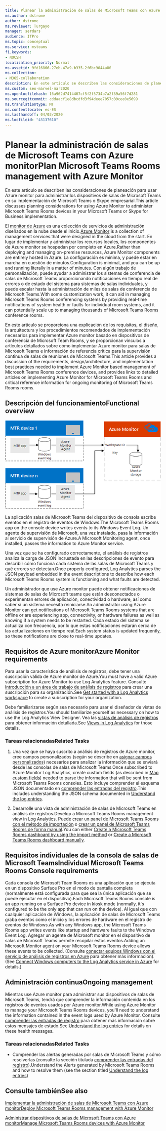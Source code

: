 ```yaml
---
title: Planear la administración de salas de Microsoft Teams con Azure monitor
ms.author: dstrome
author: dstrome
ms.reviewer: Turgayo
manager: serdars
audience: ITPro
ms.topic: conceptual
ms.service: msteams
f1.keywords:
- NOCSH
localization_priority: Normal
ms.assetid: 9fd16866-27eb-47a9-b335-2f6bc9044a80
ms.collection:
- M365-collaboration
description: En este artículo se describen las consideraciones de planeación para usar Azure monitor para administrar los dispositivos de salas de Microsoft Teams en su implementación de Skype empresarial o de Teams.
ms.custom: seo-marvel-mar2020
ms.openlocfilehash: 16a962d7414407cf5f2f5734b7a2f39a56f7d281
ms.sourcegitcommit: cddaacf1e8dbcdfd3f94deee7057c89cee0e5699
ms.translationtype: MT
ms.contentlocale: es-ES
ms.lasthandoff: 04/03/2020
ms.locfileid: "43137610"
---
```

# <a name="plan-microsoft-teams-rooms-management-with-azure-monitor"></a><span data-ttu-id="3f27c-103">Planear la administración de salas de Microsoft Teams con Azure monitor</span><span class="sxs-lookup"><span data-stu-id="3f27c-103">Plan Microsoft Teams Rooms management with Azure Monitor</span></span>
 
 <span data-ttu-id="3f27c-104">En este artículo se describen las consideraciones de planeación para usar Azure monitor para administrar los dispositivos de salas de Microsoft Teams en su implementación de Microsoft Teams o Skype empresarial.</span><span class="sxs-lookup"><span data-stu-id="3f27c-104">This article discusses planning considerations for using Azure Monitor to administer Microsoft Teams Rooms devices in your Microsoft Teams or Skype for Business implementation.</span></span>
  
<span data-ttu-id="3f27c-105">El [monitor de Azure](https://docs.microsoft.com/azure/azure-monitor/overview) es una colección de servicios de administración diseñados en la nube desde el inicio.</span><span class="sxs-lookup"><span data-stu-id="3f27c-105">[Azure Monitor](https://docs.microsoft.com/azure/azure-monitor/overview) is a collection of management services that were designed in the cloud from the start.</span></span> <span data-ttu-id="3f27c-106">En lugar de implementar y administrar los recursos locales, los componentes de Azure monitor se hospedan por completo en Azure.</span><span class="sxs-lookup"><span data-stu-id="3f27c-106">Rather than deploying and managing on-premise resources, Azure Monitor components are entirely hosted in Azure.</span></span> <span data-ttu-id="3f27c-107">La configuración es mínima, y puede estar en marcha en cuestión de minutos.</span><span class="sxs-lookup"><span data-stu-id="3f27c-107">Configuration is minimal, and you can be up and running literally in a matter of minutes.</span></span> <span data-ttu-id="3f27c-108">Con algún trabajo de personalización, puede ayudar a administrar los sistemas de conferencia de salas de Microsoft Teams proporcionando notificaciones en tiempo real de errores o de estado del sistema para sistemas de salas individuales, y puede escalar hasta la administración de miles de salas de conferencia de Microsoft Teams.</span><span class="sxs-lookup"><span data-stu-id="3f27c-108">With some customization work, it can aid in managing Microsoft Teams Rooms conferencing systems by providing real-time notifications of system health or faults for individual room systems, and it can potentially scale up to managing thousands of Microsoft Teams Rooms conference rooms.</span></span>
  
<span data-ttu-id="3f27c-109">En este artículo se proporciona una explicación de los requisitos, el diseño, la arquitectura y los procedimientos recomendados de implementación necesarios para implementar Azure monitor basado en dispositivos de conferencia de Microsoft Team Rooms, y se proporcionan vínculos a artículos detallados sobre cómo implementar Azure monitor para salas de Microsoft Teams e información de referencia crítica para la supervisión continua de salas de reuniones de Microsoft Teams.</span><span class="sxs-lookup"><span data-stu-id="3f27c-109">This article provides a discussion of the requirements, design/architecture, and implementation best practices needed to implement Azure Monitor based management of Microsoft Teams Rooms conference devices, and provides links to detailed articles on implementing Azure Monitor for Microsoft Teams Rooms and critical reference information for ongoing monitoring of Microsoft Teams Rooms rooms.</span></span> 
  
## <a name="functional-overview"></a><span data-ttu-id="3f27c-110">Descripción del funcionamiento</span><span class="sxs-lookup"><span data-stu-id="3f27c-110">Functional overview</span></span>

![diagrama de administración de salas de Microsoft Teams con Azure monitor](../media/3f2ae1b8-61ea-4cd6-afb4-4bd75ccc746a.png)
  
<span data-ttu-id="3f27c-112">La aplicación salas de Microsoft Teams del dispositivo de consola escribe eventos en el registro de eventos de Windows.</span><span class="sxs-lookup"><span data-stu-id="3f27c-112">The Microsoft Teams Rooms app on the console device writes events to its Windows Event Log.</span></span> <span data-ttu-id="3f27c-113">Un agente de supervisión de Microsoft, una vez instalado, pasa la información al servicio de supervisión de Azure.</span><span class="sxs-lookup"><span data-stu-id="3f27c-113">A Microsoft Monitoring agent, once installed, passes the information to Azure Monitor service.</span></span> 
  
<span data-ttu-id="3f27c-114">Una vez que se ha configurado correctamente, el análisis de registros analiza la carga de JSON incrustada en las descripciones de evento para describir cómo funciona cada sistema de las salas de Microsoft Teams y qué errores se detectan.</span><span class="sxs-lookup"><span data-stu-id="3f27c-114">Once properly configured, Log Analytics parses the JSON payload embedded in the event descriptions to describe how each Microsoft Teams Rooms system is functioning and what faults are detected.</span></span> 
  
<span data-ttu-id="3f27c-115">Un administrador que use Azure monitor puede obtener notificaciones de sistemas de salas de Microsoft teams que están desconectados o experimentan errores de aplicación, conectividad o hardware, así como saber si un sistema necesita reiniciarse.</span><span class="sxs-lookup"><span data-stu-id="3f27c-115">An administrator using Azure Monitor can get notifications of Microsoft Teams Rooms systems that are offline or are experiencing app, connectivity, or hardware failures as well as knowing if a system needs to be restarted.</span></span> <span data-ttu-id="3f27c-116">Cada estado del sistema se actualiza con frecuencia, por lo que estas notificaciones estarán cerca de las actualizaciones en tiempo real.</span><span class="sxs-lookup"><span data-stu-id="3f27c-116">Each system status is updated frequently, so these notifications are close to real-time updates.</span></span>
  
## <a name="azure-monitor-requirements"></a><span data-ttu-id="3f27c-117">Requisitos de Azure monitor</span><span class="sxs-lookup"><span data-stu-id="3f27c-117">Azure Monitor requirements</span></span>

<span data-ttu-id="3f27c-118">Para usar la característica de análisis de registros, debe tener una suscripción válida de Azure monitor de Azure.</span><span class="sxs-lookup"><span data-stu-id="3f27c-118">You must have a valid Azure subscription for Azure Monitor to use Log Analytics feature.</span></span> <span data-ttu-id="3f27c-119">Consulte [Introducción a un área de trabajo de análisis de registros](https://docs.microsoft.com/azure/azure-monitor/learn/quick-create-workspace) para crear una suscripción para su organización.</span><span class="sxs-lookup"><span data-stu-id="3f27c-119">See [Get started with a Log Analytics workspace](https://docs.microsoft.com/azure/azure-monitor/learn/quick-create-workspace) to create a subscription for your organization.</span></span>
  
<span data-ttu-id="3f27c-120">Debe familiarizarse según sea necesario para usar el diseñador de vistas de análisis de registros.</span><span class="sxs-lookup"><span data-stu-id="3f27c-120">You should familiarize yourself as necessary on how to use the Log Analytics View Designer.</span></span> <span data-ttu-id="3f27c-121">Vea las [vistas de análisis de registros](https://docs.microsoft.com/azure/azure-monitor/platform/view-designer) para obtener información detallada.</span><span class="sxs-lookup"><span data-stu-id="3f27c-121">See [Views in Log Analytics](https://docs.microsoft.com/azure/azure-monitor/platform/view-designer) for those details.</span></span>
  
### <a name="related-tasks"></a><span data-ttu-id="3f27c-122">Tareas relacionadas</span><span class="sxs-lookup"><span data-stu-id="3f27c-122">Related Tasks</span></span>

1. <span data-ttu-id="3f27c-123">Una vez que se haya suscrito a análisis de registros de Azure monitor, cree campos personalizados (según se describe en [asignar campos personalizados](azure-monitor-deploy.md#Custom_fields)) necesarios para analizar la información que se enviará desde las consolas de salas de Microsoft Teams.</span><span class="sxs-lookup"><span data-stu-id="3f27c-123">Once subscribed to Azure Monitor Log Analytics, create custom fields (as described in [Map custom fields](azure-monitor-deploy.md#Custom_fields)) needed to parse the information that will be sent from Microsoft Teams Rooms consoles.</span></span> <span data-ttu-id="3f27c-124">Esto incluye comprender el esquema JSON documentado en [comprender las entradas del registro](azure-monitor-manage.md#understand-the-log-entries).</span><span class="sxs-lookup"><span data-stu-id="3f27c-124">This includes understanding the JSON schema documented in [Understand the log entries](azure-monitor-manage.md#understand-the-log-entries).</span></span>
    
2. <span data-ttu-id="3f27c-125">Desarrolle una vista de administración de salas de Microsoft Teams en análisis de registros.</span><span class="sxs-lookup"><span data-stu-id="3f27c-125">Develop a Microsoft Teams Rooms management view in Log Analytics.</span></span> <span data-ttu-id="3f27c-126">Puede [crear un panel de Microsoft Teams Rooms con el método de importación](azure-monitor-deploy.md#create-a-microsoft-teams-rooms-dashboard-by-using-the-import-method) o [crear un panel de Microsoft Teams Rooms de forma manual](azure-monitor-deploy.md#create-a-microsoft-teams-rooms-dashboard-manually).</span><span class="sxs-lookup"><span data-stu-id="3f27c-126">You can either [Create a Microsoft Teams Rooms dashboard by using the import method](azure-monitor-deploy.md#create-a-microsoft-teams-rooms-dashboard-by-using-the-import-method) or [Create a Microsoft Teams Rooms dashboard manually](azure-monitor-deploy.md#create-a-microsoft-teams-rooms-dashboard-manually).</span></span>
    
## <a name="individual-microsoft-teams-rooms-console-requirements"></a><span data-ttu-id="3f27c-127">Requisitos individuales de la consola de salas de Microsoft Teams</span><span class="sxs-lookup"><span data-stu-id="3f27c-127">Individual Microsoft Teams Rooms Console requirements</span></span>

<span data-ttu-id="3f27c-128">Cada consola de Microsoft Team Rooms es una aplicación que se ejecuta en un dispositivo Surface Pro en el modo de pantalla completa (normalmente está configurada para que sea la única aplicación que se puede ejecutar en el dispositivo).</span><span class="sxs-lookup"><span data-stu-id="3f27c-128">Each Microsoft Teams Rooms console is an app running on a Surface Pro device in kiosk mode (normally, it's configured to be the only app that can run on the device).</span></span> <span data-ttu-id="3f27c-129">Al igual que con cualquier aplicación de Windows, la aplicación de salas de Microsoft Teams graba eventos como el inicio y los errores de hardware en el registro de eventos de Windows.</span><span class="sxs-lookup"><span data-stu-id="3f27c-129">As with any Windows app, the Microsoft Teams Rooms app writes events like startup and hardware faults to the Windows Event Log.</span></span> <span data-ttu-id="3f27c-130">Agregar un agente de Microsoft monitor en el dispositivo de salas de Microsoft Teams permite recopilar estos eventos.</span><span class="sxs-lookup"><span data-stu-id="3f27c-130">Adding an Microsoft Monitor agent on your Microsoft Teams Rooms device allows these events to be collected.</span></span> <span data-ttu-id="3f27c-131">(Consulte [conectar equipos Windows con el servicio de análisis de registros en Azure](https://docs.microsoft.com/azure/azure-monitor/platform/agent-windows) para obtener más información).</span><span class="sxs-lookup"><span data-stu-id="3f27c-131">(See [Connect Windows computers to the Log Analytics service in Azure](https://docs.microsoft.com/azure/azure-monitor/platform/agent-windows) for details.)</span></span>
  
## <a name="ongoing-management"></a><span data-ttu-id="3f27c-132">Administración continua</span><span class="sxs-lookup"><span data-stu-id="3f27c-132">Ongoing management</span></span>

<span data-ttu-id="3f27c-133">Mientras use Azure monitor para administrar sus dispositivos de salas de Microsoft Teams, tendrá que comprender la información contenida en los registros de eventos usados por Azure monitor.</span><span class="sxs-lookup"><span data-stu-id="3f27c-133">While using Azure Monitor to manage your Microsoft Teams Rooms devices, you'll need to understand the information contained in the event logs used by Azure Monitor.</span></span> <span data-ttu-id="3f27c-134">Consulte [comprender las entradas de registro](azure-monitor-manage.md#understand-the-log-entries) para obtener más información sobre estos mensajes de estado.</span><span class="sxs-lookup"><span data-stu-id="3f27c-134">See [Understand the log entries](azure-monitor-manage.md#understand-the-log-entries) for details on these health messages.</span></span>
  
### <a name="related-tasks"></a><span data-ttu-id="3f27c-135">Tareas relacionadas</span><span class="sxs-lookup"><span data-stu-id="3f27c-135">Related Tasks</span></span>

- <span data-ttu-id="3f27c-136">Comprender las alertas generadas por salas de Microsoft Teams y cómo resolverlas (consulte la sección titulada [comprender las entradas del registro](azure-monitor-manage.md#understand-the-log-entries)).</span><span class="sxs-lookup"><span data-stu-id="3f27c-136">Understand the Alerts generated by Microsoft Teams Rooms and how to resolve them (see the section titled [Understand the log entries](azure-monitor-manage.md#understand-the-log-entries))</span></span>
    
## <a name="see-also"></a><span data-ttu-id="3f27c-137">Consulte también</span><span class="sxs-lookup"><span data-stu-id="3f27c-137">See also</span></span>

[<span data-ttu-id="3f27c-138">Implementar la administración de salas de Microsoft Teams con Azure monitor</span><span class="sxs-lookup"><span data-stu-id="3f27c-138">Deploy Microsoft Teams Rooms management with Azure Monitor</span></span>](azure-monitor-deploy.md)
  
[<span data-ttu-id="3f27c-139">Administrar dispositivos de salas de Microsoft Teams con Azure monitor</span><span class="sxs-lookup"><span data-stu-id="3f27c-139">Manage Microsoft Teams Rooms devices with Azure Monitor</span></span>](azure-monitor-manage.md)